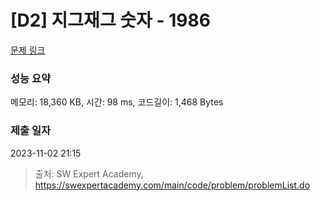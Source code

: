 # [D2] 지그재그 숫자 - 1986 

[문제 링크](https://swexpertacademy.com/main/code/problem/problemDetail.do?contestProbId=AV5PxmBqAe8DFAUq) 

### 성능 요약

메모리: 18,360 KB, 시간: 98 ms, 코드길이: 1,468 Bytes

### 제출 일자

2023-11-02 21:15



> 출처: SW Expert Academy, https://swexpertacademy.com/main/code/problem/problemList.do